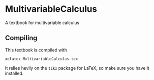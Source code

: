 # MultivariableCalculus
A textbook for multivariable calculus

## Compiling

This textbook is compiled with

    xelatex MultivariableCalculus.tex

It relies hevily on the `tikz` package for LaTeX, so
make sure you have it installed.
